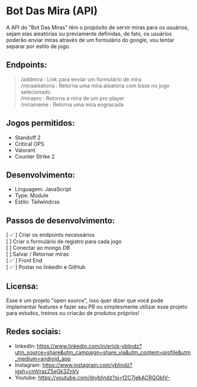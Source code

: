 # Bot Das Mira (API)
A API do "Bot Das Miras" têm o propósito de servir miras para os usuários, sejam elas aleatórias ou previamente definidas, de fato, os usuários poderão enviar miras através de um formulário do google, vou tentar separar por estilo de jogo.

## Endpoints:
> /addmira : Link para enviar um formulário de mira\
> /miraaleatoria : Retorna uma mira aleatória com base no jogo selecionado\
> /mirapro  : Retorna a mira de um pro player\
> /mirameme : Retorna uma mira engracada

## Jogos permitidos: 
- Standoff 2
- Critical OPS
- Valorant
- Counter Strike 2

## Desenvolvimento:
- Linguagem: JavaScript
- Type: Module
- Estilo: Tailwindcss

## Passos de desenvolvimento: 
[ ✅ ] Criar os endpoints necessários\
[    ] Criar o formulário de registro para cada jogo\
[    ] Conectar ao mongo DB\
[    ] Salvar / Retornar miras\
[ ✅ ] Front End\
[ ✅ ] Postar no linkedIn e GitHub

## Licensa: 
Esse é um projeto "open source", isso quer dizer que você pode implementar features e fazer seu PR ou simplesmente utilizar esse projeto para estudos, treinos ou criacão de produtos próprios!

## Redes sociais:
- linkedIn: <link>https://www.linkedin.com/in/erick-yblindz?utm_source=share&utm_campaign=share_via&utm_content=profile&utm_medium=android_app</link>
- Instagram: <link>https://www.instagram.com/yblindz?igsh=cmVrazZ5eGk3ZnVv</link>
- Youtube: <link>https://youtube.com/@yblindz?si=f2C7iekACRQGbIV-</link>
